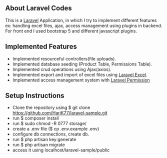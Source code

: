 ## About Laravel Codes

This is a [Laravel](https://laravel.com) Application, in which I try to implement different features ex: handling excel files, ajax, access management using plugins in backend. For front end I used bootstrap 5 and different javascript plugins.

## Implemented Features
- Implemented resourceful controllers(file uploads).
- Implemented database seeding (Product Table, Permissions Table).
- Implemented crud operations using Ajax(axios).
- Implemented export and import of excel files using [Laravel Excel](https://laravel-excel.com/).
- Implemented access management system with [Laravel Permission](https://spatie.be/docs/laravel-permission/v4/introduction)

## Setup Instructions
- Clone the repository using $ git clone https://github.com/HariK77/laravel-sample.git
- run $ composer install
- run $ sudo chmod -R 0777 storage/ 
- create a .env file ($ cp .env.example .env)
- configure db connections, create db.
- run $ php artisan key:generate
- run $ php artisan migrate
- access it using localhost/laravel-sample/public

